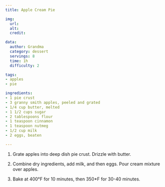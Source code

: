 ```yaml
---
title: Apple Cream Pie

img:
  url: 
  alt: 
  credit: 

data:
  author: Grandma
  category: dessert
  servings: 8
  time: 1h
  difficulty: 2 

tags:
- apples
- pie

ingredients:
- 1 pie crust
- 3 granny smith apples, peeled and grated
- 1/4 cup butter, melted
- 1 1/2 cups sugar
- 2 tablespoons flour
- 1 teaspoon cinnamon
- 1 teaspoon nutmeg
- 1/2 cup milk
- 2 eggs, beaten

---
```


1. Grate apples into deep dish pie crust. Drizzle with butter.

2. Combine dry ingredients, add milk, and then eggs. Pour cream mixture over apples.

3. Bake at 400°F for 10 minutes, then 350*F for 30-40 minutes.